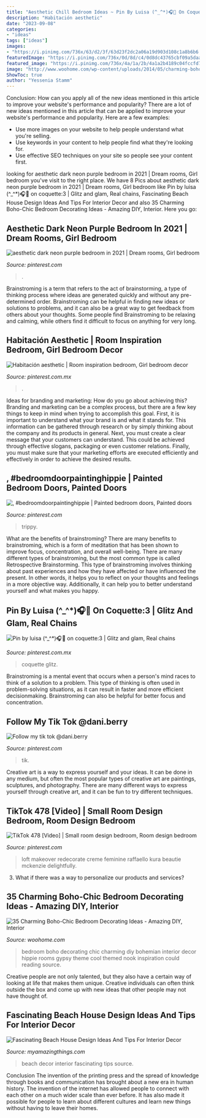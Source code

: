 ```yaml
---
title: "Aesthetic Chill Bedroom Ideas ~ Pin By Luisa (^_^*)🎧🧃 On Coquette:3"
description: "Habitación aesthetic"
date: "2023-09-08"
categories:
- "ideas"
tags: ["ideas"]
images:
- "https://i.pinimg.com/736x/63/d2/3f/63d23f2dc2a06a19d903d108c1a8b6b6.jpg"
featuredImage: "https://i.pinimg.com/736x/0d/8d/c4/0d8dc43765cbf09a5daaa4f6cd5330bb.jpg"
featured_image: "https://i.pinimg.com/736x/4a/1a/2b/4a1a2b4189c04fccfd777b818c883d35.jpg"
image: "http://www.woohome.com/wp-content/uploads/2014/05/charming-boho-bedroom-ideas-17.jpg"
ShowToc: true
author: "Yessenia Stamm"
---
```



Conclusion: How can you apply all of the new ideas mentioned in this article to improve your website's performance and popularity?
There are a lot of new ideas mentioned in this article that can be applied to improve your website's performance and popularity. Here are a few examples: 
- Use more images on your website to help people understand what you're selling. 
- Use keywords in your content to help people find what they're looking for. 
- Use effective SEO techniques on your site so people see your content first.

	

		
looking for aesthetic dark neon purple bedroom in 2021 | Dream rooms, Girl bedroom you've visit to the right place. We have 8 Pics about aesthetic dark neon purple bedroom in 2021 | Dream rooms, Girl bedroom like Pin by luisa (^_^*)🎧🧃 on coquette:3 | Glitz and glam, Real chains, Fascinating Beach House Design Ideas And Tips For Interior Decor and also 35 Charming Boho-Chic Bedroom Decorating Ideas - Amazing DIY, Interior. Here you go:
		
    
## Aesthetic Dark Neon Purple Bedroom In 2021 | Dream Rooms, Girl Bedroom

<img loading=lazy src="https://i.pinimg.com/736x/ef/31/53/ef3153a10ea71e63aa3b80248060993f.jpg" onerror="this.onerror=null;this.src='https://tse2.mm.bing.net/th?id=OIP.87q1tJpRbaIJIm4F0G88UwHaJ3&amp;pid=15.1';" alt="aesthetic dark neon purple bedroom in 2021 | Dream rooms, Girl bedroom">

_Source: pinterest.com_

>. 

	

Brainstroming is a term that refers to the act of brainstorming, a type of thinking process where ideas are generated quickly and without any pre-determined order. Brainstroming can be helpful in finding new ideas or solutions to problems, and it can also be a great way to get feedback from others about your thoughts. Some people find Brainstroming to be relaxing and calming, while others find it difficult to focus on anything for very long.

    
## Habitación Aesthetic | Room Inspiration Bedroom, Girl Bedroom Decor

<img loading=lazy src="https://i.pinimg.com/736x/68/07/96/680796d7a25a89ec8428b51cc201c59a.jpg" onerror="this.onerror=null;this.src='https://tse2.mm.bing.net/th?id=OIP.gwBGB9zHZClUui5WOLqCUgAAAA&amp;pid=15.1';" alt="Habitación aesthetic | Room inspiration bedroom, Girl bedroom decor">

_Source: pinterest.com.mx_

>. 

	

Ideas for branding and marketing: How do you go about achieving this?
Branding and marketing can be a complex process, but there are a few key things to keep in mind when trying to accomplish this goal. First, it is important to understand what your brand is and what it stands for. This information can be gathered through research or by simply thinking about the company and its products in general. Next, you must create a clear message that your customers can understand. This could be achieved through effective slogans, packaging or even customer relations. Finally, you must make sure that your marketing efforts are executed efficiently and effectively in order to achieve the desired results.

    
## , #bedroomdoorpaintinghippie | Painted Bedroom Doors, Painted Doors

<img loading=lazy src="https://i.pinimg.com/736x/4a/1a/2b/4a1a2b4189c04fccfd777b818c883d35.jpg" onerror="this.onerror=null;this.src='https://tse2.mm.bing.net/th?id=OIP.NhaLdLpXIgHEZvkZf_zdlQHaJ3&amp;pid=15.1';" alt=", #bedroomdoorpaintinghippie | Painted bedroom doors, Painted doors">

_Source: pinterest.com_

>trippy. 

	

What are the benefits of brainstroming?
There are many benefits to brainstroming, which is a form of meditation that has been shown to improve focus, concentration, and overall well-being. There are many different types of brainstroming, but the most common type is called Retrospective Brainstorming. This type of brainstroming involves thinking about past experiences and how they have affected or have influenced the present. In other words, it helps you to reflect on your thoughts and feelings in a more objective way. Additionally, it can help you to better understand yourself and what makes you happy.

    
## Pin By Luisa (^_^*)🎧🧃 On Coquette:3 | Glitz And Glam, Real Chains

<img loading=lazy src="https://i.pinimg.com/736x/63/d2/3f/63d23f2dc2a06a19d903d108c1a8b6b6.jpg" onerror="this.onerror=null;this.src='https://tse2.mm.bing.net/th?id=OIP.faJUKYMNQX98TzIk4WLjZwHaLO&amp;pid=15.1';" alt="Pin by luisa (^_^*)🎧🧃 on coquette:3 | Glitz and glam, Real chains">

_Source: pinterest.com.mx_

>coquette glitz. 

	

Brainstroming is a mental event that occurs when a person's mind races to think of a solution to a problem. This type of thinking is often used in problem-solving situations, as it can result in faster and more efficient decisionmaking. Brainstroming can also be helpful for better focus and concentration.

    
## Follow My Tik Tok @dani.berry

<img loading=lazy src="https://i.pinimg.com/736x/0d/8d/c4/0d8dc43765cbf09a5daaa4f6cd5330bb.jpg" onerror="this.onerror=null;this.src='https://tse1.mm.bing.net/th?id=OIP.xoz6JlzsQFC-68tnv3lKJQHaNK&amp;pid=15.1';" alt="Follow my tik tok @dani.berry">

_Source: pinterest.com_

>tik. 

	

Creative art is a way to express yourself and your ideas. It can be done in any medium, but often the most popular types of creative art are paintings, sculptures, and photography. There are many different ways to express yourself through creative art, and it can be fun to try different techniques.

    
## TikTok 478 [Video] | Small Room Design Bedroom, Room Design Bedroom

<img loading=lazy src="https://i.pinimg.com/736x/09/c5/27/09c527f4ea15e5ed9c24bd01b07453ea.jpg" onerror="this.onerror=null;this.src='https://tse4.mm.bing.net/th?id=OIP.tYnnBAdPCQZwCodbu-v9ygHaNK&amp;pid=15.1';" alt="TikTok 478 [Video] | Small room design bedroom, Room design bedroom">

_Source: pinterest.com_

>loft makeover redecorate creme feminine raffaello kura beautie mckenzie delightfully. 

	

3. What if there was a way to personalize our products and services?

    
## 35 Charming Boho-Chic Bedroom Decorating Ideas - Amazing DIY, Interior

<img loading=lazy src="http://www.woohome.com/wp-content/uploads/2014/05/charming-boho-bedroom-ideas-17.jpg" onerror="this.onerror=null;this.src='https://tse3.mm.bing.net/th?id=OIP.kSAerbc3QSANNp70KNbVPAHaJ4&amp;pid=15.1';" alt="35 Charming Boho-Chic Bedroom Decorating Ideas - Amazing DIY, Interior">

_Source: woohome.com_

>bedroom boho decorating chic charming diy bohemian interior decor hippie rooms gypsy theme cool themed nook inspiration could reading source. 

	

Creative people are not only talented, but they also have a certain way of looking at life that makes them unique. Creative individuals can often think outside the box and come up with new ideas that other people may not have thought of.

    
## Fascinating Beach House Design Ideas And Tips For Interior Decor

<img loading=lazy src="http://myamazingthings.com/wp-content/uploads/2017/08/beach-style-design-4.jpg" onerror="this.onerror=null;this.src='https://tse2.mm.bing.net/th?id=OIP.MwQsuWTa0sY_sq3dbfkLbwHaLH&amp;pid=15.1';" alt="Fascinating Beach House Design Ideas And Tips For Interior Decor">

_Source: myamazingthings.com_

>beach decor interior fascinating tips source. 

	

Conclusion
The invention of the printing press and the spread of knowledge through books and communication has brought about a new era in human history. The invention of the internet has allowed people to connect with each other on a much wider scale than ever before. It has also made it possible for people to learn about different cultures and learn new things without having to leave their homes.

